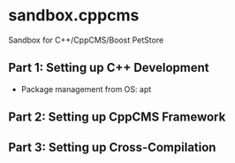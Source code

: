 # sandbox.cppcms
Sandbox for C++/CppCMS/Boost PetStore

## Part 1: Setting up C++ Development

- Package management from OS: apt

## Part 2: Setting up CppCMS Framework

## Part 3: Setting up Cross-Compilation

